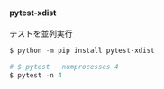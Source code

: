 #### pytest-xdist

テストを並列実行

```powershell
$ python -m pip install pytest-xdist

# $ pytest --numprocesses 4
$ pytest -n 4
```
